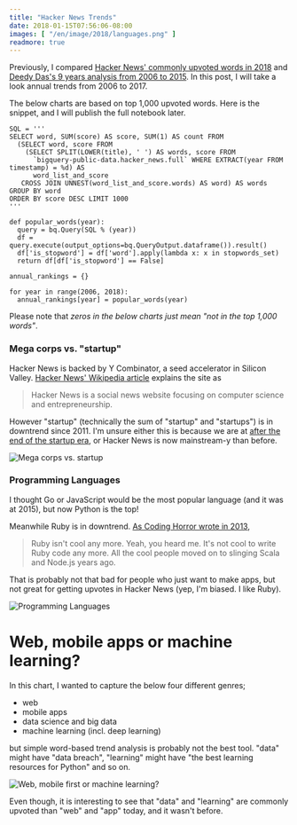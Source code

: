 ```yaml
---
title: "Hacker News Trends"
date: 2018-01-15T07:56:06-08:00
images: [ "/en/image/2018/languages.png" ]
readmore: true
---
```


Previously, I compared [Hacker News' commonly upvoted words in 2018](https://blog.8-p.info/en/2018/01/01/hacker-news-2017/) and [Deedy Das's 9 years analysis from 2006 to 2015](http://debarghyadas.com/writes/looking-back-at-9-years-of-hacker-news/). In this post, I will take a look annual trends from 2006 to 2017.

The below charts are based on top 1,000 upvoted words. Here is the snippet, and I will publish the full notebook later.

```
SQL = '''
SELECT word, SUM(score) AS score, SUM(1) AS count FROM
  (SELECT word, score FROM
    (SELECT SPLIT(LOWER(title), ' ') AS words, score FROM
      `bigquery-public-data.hacker_news.full` WHERE EXTRACT(year FROM timestamp) = %d) AS
      word_list_and_score
   CROSS JOIN UNNEST(word_list_and_score.words) AS word) AS words
GROUP BY word
ORDER BY score DESC LIMIT 1000
'''

def popular_words(year):
  query = bq.Query(SQL % (year))
  df = query.execute(output_options=bq.QueryOutput.dataframe()).result()
  df['is_stopword'] = df['word'].apply(lambda x: x in stopwords_set)
  return df[df['is_stopword'] == False]

annual_rankings = {}

for year in range(2006, 2018):
  annual_rankings[year] = popular_words(year)
```

Please note that *zeros in the below charts just mean "not in the top 1,000 words"*.

### Mega corps vs. "startup"

Hacker News is backed by Y Combinator, a seed accelerator in Silicon Valley. [Hacker News' Wikipedia article](https://en.wikipedia.org/wiki/Hacker_News) explains the site as

> Hacker News is a social news website focusing on computer science and entrepreneurship.

However "startup" (technically the sum of "startup" and "startups") is in downtrend since 2011. I'm unsure either this is because we are at [after the end of the startup era](https://techcrunch.com/2017/10/22/ask-not-for-whom-the-deadpool-tolls/), or Hacker News is now mainstream-y than before. 

<div class="fig"><img alt="Mega corps vs. startup"src="/image/2018/companies.png" srcset="/image/2018/companies-2x.png 2x"/></div>

<!--more-->

### Programming Languages

I thought Go or JavaScript would be the most popular language (and it was at 2015), but now Python is the top!

Meanwhile Ruby is in downtrend. [As Coding Horror wrote in 2013](https://blog.codinghorror.com/why-ruby/),

> Ruby isn't cool any more. Yeah, you heard me. It's not cool to write Ruby code any more. All the cool people moved on to slinging Scala and Node.js years ago.

That is probably not that bad for people who just want to make apps, but not great for getting upvotes in Hacker News (yep, I'm biased. I like Ruby).

<div class="fig"><img alt="Programming Languages" src="/image/2018/languages.png" srcset="/image/2018/languages-2x.png 2x"/></div>

# Web, mobile apps or machine learning?

In this chart, I wanted to capture the below four different genres;

* web
* mobile apps
* data science and big data
* machine learning (incl. deep learning)

but simple word-based trend analysis is probably not the best tool. "data" might have "data breach", "learning" might have "the best learning resources for Python" and so on.

<div class="fig"><img alt="Web, mobile first or machine learning?"src="/image/2018/web.png" srcset="/image/2018/web-2x.png 2x"/></div>

Even though, it is interesting to see that "data" and "learning" are commonly upvoted than "web" and "app" today, and it wasn't before.